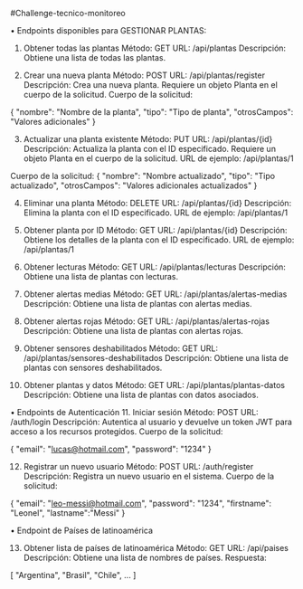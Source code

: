 #Challenge-tecnico-monitoreo


• Endpoints disponibles para GESTIONAR PLANTAS:

1. Obtener todas las plantas
Método: GET
URL: /api/plantas
Descripción: Obtiene una lista de todas las plantas.


2. Crear una nueva planta
Método: POST
URL: /api/plantas/register
Descripción: Crea una nueva planta. Requiere un objeto Planta en el cuerpo de la solicitud.
Cuerpo de la solicitud:

{
  "nombre": "Nombre de la planta",
  "tipo": "Tipo de planta",
  "otrosCampos": "Valores adicionales"
}


3. Actualizar una planta existente
Método: PUT
URL: /api/plantas/{id}
Descripción: Actualiza la planta con el ID especificado. Requiere un objeto Planta en el cuerpo de la solicitud.
URL de ejemplo: /api/plantas/1

Cuerpo de la solicitud:
{
  "nombre": "Nombre actualizado",
  "tipo": "Tipo actualizado",
  "otrosCampos": "Valores adicionales actualizados"
}


4. Eliminar una planta
Método: DELETE
URL: /api/plantas/{id}
Descripción: Elimina la planta con el ID especificado.
URL de ejemplo: /api/plantas/1


5. Obtener planta por ID
Método: GET
URL: /api/plantas/{id}
Descripción: Obtiene los detalles de la planta con el ID especificado.
URL de ejemplo: /api/plantas/1


6. Obtener lecturas
Método: GET
URL: /api/plantas/lecturas
Descripción: Obtiene una lista de plantas con lecturas.


7. Obtener alertas medias
Método: GET
URL: /api/plantas/alertas-medias
Descripción: Obtiene una lista de plantas con alertas medias.


8. Obtener alertas rojas
Método: GET
URL: /api/plantas/alertas-rojas
Descripción: Obtiene una lista de plantas con alertas rojas.


9. Obtener sensores deshabilitados
Método: GET
URL: /api/plantas/sensores-deshabilitados
Descripción: Obtiene una lista de plantas con sensores deshabilitados.


10. Obtener plantas y datos
Método: GET
URL: /api/plantas/plantas-datos
Descripción: Obtiene una lista de plantas con datos asociados.



• Endpoints de Autenticación
11. Iniciar sesión
Método: POST
URL: /auth/login
Descripción: Autentica al usuario y devuelve un token JWT para acceso a los recursos protegidos.
Cuerpo de la solicitud:

{
  "email": "lucas@hotmail.com",
  "password": "1234"
}



12. Registrar un nuevo usuario
Método: POST
URL: /auth/register
Descripción: Registra un nuevo usuario en el sistema.
Cuerpo de la solicitud:

{
    "email": "leo-messi@hotmail.com",
    "password": "1234",
    "firstname": "Leonel",
    "lastname":"Messi"
}



• Endpoint de Países de latinoamérica

13. Obtener lista de países de latinoamérica
Método: GET
URL: /api/paises
Descripción: Obtiene una lista de nombres de países.
Respuesta:

[
  "Argentina",
  "Brasil",
  "Chile",
  ...
]